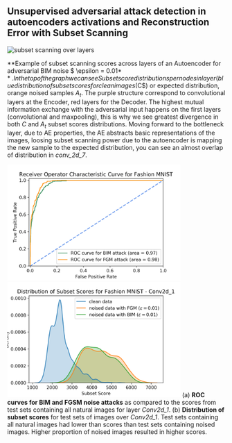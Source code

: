 ## Unsupervised adversarial attack detection in autoencoders activations and Reconstruction Error with Subset Scanning
![subset scanning over layers](images/ICLR_subsetAE.png)

**Example of subset scanning scores across layers of an Autoencoder for adversarial BIM noise $ \epsilon = 0.01$**. In the top of the graph we can see Subset score distributions per nodes in layer (blue distribution of subset scores for clean images ($C$) or expected distribution, orange noised samples $A_t$.
    The purple structure correspond to convolutional layers at the Encoder, red layers for the Decoder. 
The highest mutual information exchange with the adversarial input happens on the first layers (convolutional and maxpooling), this is why we see greatest divergence in both $C$ and $A_t$ subset scores distributions. Moving forward to the bottleneck layer, due to AE properties, the AE abstracts basic representations of the images, loosing subset scanning power due to the autoencoder is mapping the new sample to the expected distribution, you can see an almost overlap of distribution in *conv_2d_7*.

<img src="images/ROC_Fashion_MNIST_AE_conv2d_1.png" alt="drawing" width="400"/><img src="images/fmnist_density_scores_conv_1.png" alt="drawing" width="400"/>
(a) **ROC curves for BIM and FGSM noise attacks** as compared to the scores from test sets containing all natural images for layer *Conv2d_1*. (b) **Distribution of subset scores** for test sets of images over *Conv2d_1*. Test sets containing all natural images had lower than scores than test sets containing noised images. Higher proportion of noised images resulted in higher scores.
